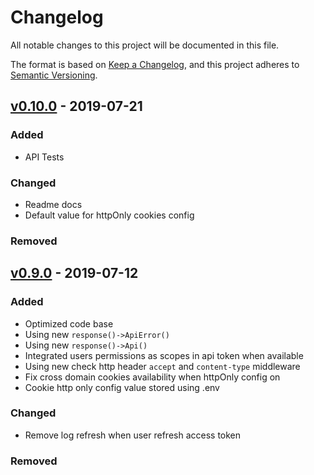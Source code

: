 # Changelog
All notable changes to this project will be documented in this file.

The format is based on [Keep a Changelog](https://keepachangelog.com/en/1.0.0/),
and this project adheres to [Semantic Versioning](https://semver.org/spec/v2.0.0.html).

## [v0.10.0] - 2019-07-21

### Added

- API Tests

### Changed

- Readme docs
- Default value for httpOnly cookies config

### Removed


## [v0.9.0] - 2019-07-12

### Added
- Optimized code base
- Using new `response()->ApiError()`
- Using new `response()->Api()`
- Integrated users permissions as scopes in api token when available
- Using new check http header `accept` and `content-type` middleware
- Fix cross domain cookies availability when httpOnly config on 
- Cookie http only config value stored using .env

### Changed
- Remove log refresh when user refresh access token

### Removed


[v0.10.0]: https://github.com/consigliere/Passerby/releases/tag/v0.10.0
[v0.9.0]: https://github.com/consigliere/Passerby/releases/tag/v0.9.0
